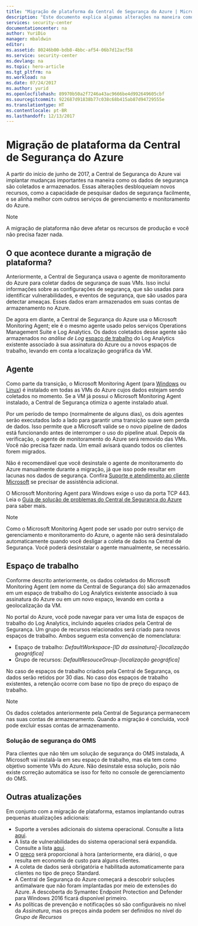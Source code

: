 ```yaml
---
title: "Migração de plataforma da Central de Segurança do Azure | Microsoft Docs"
description: "Este documento explica algumas alterações na maneira como os dados da Central de Segurança do Azure são coletados."
services: security-center
documentationcenter: na
author: YuriDio
manager: mbaldwin
editor: 
ms.assetid: 80246b00-bdb8-4bbc-af54-06b7d12acf58
ms.service: security-center
ms.devlang: na
ms.topic: hero-article
ms.tgt_pltfrm: na
ms.workload: na
ms.date: 07/24/2017
ms.author: yurid
ms.openlocfilehash: 89970b50a2f7246a43ac9666be4d992649605cbf
ms.sourcegitcommit: 922687d91838b77c038c68b415ab87d94729555e
ms.translationtype: HT
ms.contentlocale: pt-BR
ms.lasthandoff: 12/13/2017
---
```

# <a name="azure-security-center-platform-migration"></a>Migração de plataforma da Central de Segurança do Azure

A partir do início de junho de 2017, a Central de Segurança do Azure vai implantar mudanças importantes na maneira como os dados de segurança são coletados e armazenados.  Essas alterações desbloqueiam novos recursos, como a capacidade de pesquisar dados de segurança facilmente, e se alinha melhor com outros serviços de gerenciamento e monitoramento do Azure.

> [!NOTE]
> A migração de plataforma não deve afetar os recursos de produção e você não precisa fazer nada.


## <a name="whats-happening-during-this-platform-migration"></a>O que acontece durante a migração de plataforma?

Anteriormente, a Central de Segurança usava o agente de monitoramento do Azure para coletar dados de segurança de suas VMs. Isso inclui informações sobre as configurações de segurança, que são usadas para identificar vulnerabilidades, e eventos de segurança, que são usados para detectar ameaças. Esses dados eram armazenados em suas contas de armazenamento no Azure.

De agora em diante, a Central de Segurança do Azure usa o Microsoft Monitoring Agent; ele é o mesmo agente usado pelos serviços Operations Management Suite e Log Analytics. Os dados coletados desse agente são armazenados no *análise de Log* [espaço de trabalho](../log-analytics/log-analytics-manage-access.md) do Log Analytics existente associado à sua assinatura do Azure ou a novos espaços de trabalho, levando em conta a localização geográfica da VM.

## <a name="agent"></a>Agente

Como parte da transição, o Microsoft Monitoring Agent (para [Windows](../log-analytics/log-analytics-windows-agent.md) ou [Linux](../log-analytics/log-analytics-linux-agents.md)) é instalado em todas as VMs do Azure cujos dados estejam sendo coletados no momento.  Se a VM já possui o Microsoft Monitoring Agent instalado, a Central de Segurança otimiza o agente instalado atual.

Por um período de tempo (normalmente de alguns dias), os dois agentes serão executados lado a lado para garantir uma transição suave sem perda de dados. Isso permite que a Microsoft valide se o novo pipeline de dados está funcionando antes de interromper o uso do pipeline atual. Depois da verificação, o agente de monitoramento do Azure será removido das VMs. Você não precisa fazer nada. Um email avisará quando todos os clientes forem migrados.
 
Não é recomendável que você desinstale o agente de monitoramento do Azure manualmente durante a migração, já que isso pode resultar em lacunas nos dados de segurança. Confira [Suporte e atendimento ao cliente Microsoft](https://support.microsoft.com/contactus/) se precisar de assistência adicional. 

O Microsoft Monitoring Agent para Windows exige o uso da porta TCP 443. Leia o [Guia de solução de problemas do Central de Segurança do Azure](security-center-troubleshooting-guide.md) para saber mais.


> [!NOTE] 
> Como o Microsoft Monitoring Agent pode ser usado por outro serviço de gerenciamento e monitoramento do Azure, o agente não será desinstalado automaticamente quando você desligar a coleta de dados na Central de Segurança. Você poderá desinstalar o agente manualmente, se necessário.

## <a name="workspace"></a>Espaço de trabalho

Conforme descrito anteriormente, os dados coletados do Microsoft Monitoring Agent (em nome da Central de Segurança do) são armazenados em um espaço de trabalho do Log Analytics existente associado à sua assinatura do Azure ou em um novo espaço, levando em conta a geolocalização da VM.

No portal do Azure, você pode navegar para ver uma lista de espaços de trabalho do Log Analytics, incluindo aqueles criados pela Central de Segurança. Um grupo de recursos relacionados será criado para novos espaços de trabalho. Ambos seguem esta convenção de nomenclatura:

- Espaço de trabalho: *DefaultWorkspace-[ID da assinatura]-[localização geográfica]*
- Grupo de recursos: *DefaultResouceGroup-[localização geográfica]* 
 
No caso de espaços de trabalho criados pela Central de Segurança, os dados serão retidos por 30 dias. No caso dos espaços de trabalho existentes, a retenção ocorre com base no tipo de preço do espaço de trabalho.

> [!NOTE]
> Os dados coletados anteriormente pela Central de Segurança permanecem nas suas contas de armazenamento. Quando a migração é concluída, você pode excluir essas contas de armazenamento.

### <a name="oms-security-solution"></a>Solução de segurança do OMS 

Para clientes que não têm um solução de segurança do OMS instalada, A Microsoft vai instalá-la em seu espaço de trabalho, mas ela tem como objetivo somente VMs do Azure. Não desinstale essa solução, pois não existe correção automática se isso for feito no console de gerenciamento do OMS.


## <a name="other-updates"></a>Outras atualizações

Em conjunto com a migração de plataforma, estamos implantando outras pequenas atualizações adicionais:

- Suporte a versões adicionais do sistema operacional. Consulte a lista [aqui](security-center-faq.md#virtual-machines).
- A lista de vulnerabilidades do sistema operacional será expandida. Consulte a lista [aqui](https://gallery.technet.microsoft.com/Azure-Security-Center-a789e335).
- O [preço](https://azure.microsoft.com/pricing/details/security-center/) será proporcional à hora (anteriormente, era diário), o que resulta em economia de custo para alguns clientes.
- A coleta de dados será obrigatória e habilitada automaticamente para clientes no tipo de preço Standard.
- A Central de Segurança do Azure começará a descobrir soluções antimalware que não foram implantadas por meio de extensões do Azure. A descoberta do Symantec Endpoint Protection and Defender para Windows 2016 ficará disponível primeiro.
- As políticas de prevenção e notificações só são configuráveis no nível da *Assinatura*, mas os preços ainda podem ser definidos no nível do *Grupo de Recursos*

